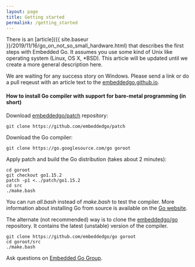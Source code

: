 ```yaml
---
layout: page
title: Getting started
permalink: /getting_started
---
```


There is an [article]({{ site.baseur }}/2019/11/16/go_on_not_so_small_hardware.html) that describes the first steps with Embedded Go. It assumes you use some kind of Unix like operating system (Linux, OS X, *BSD). This article will be updated until we create a more general description here.

We are waiting for any success story on Windows. Please send a link or do a pull reqeust with an article text to the [embeddedgo.github.io](https://github.com/embeddedgo/embeddedgo.github.io/).

#### How to install Go compiler with support for bare-metal programming (in short)

Download [embeddedgo/patch](https://github.com/embeddedgo/patch) repository:

```
git clone https://github.com/embeddedgo/patch
```

Download the Go compiler:

```
git clone https://go.googlesource.com/go goroot
```

Apply patch and build the Go distribution (takes about 2 minutes):

```
cd goroot
git checkout go1.15.2
patch -p1 <../patch/go1.15.2
cd src
./make.bash
```

You can run *all.bash* instead of *make.bash* to test the compiler. More information about installing Go from source is available on the [Go website](https://golang.org/doc/install/source).

The alternate (not recommended) way is to clone the [embeddedgo/go](https://github.com/embeddedgo/go) repository. It contains the latest (unstable) version of the compiler.

```
git clone https://github.com/embeddedgo/go goroot
cd goroot/src
./make.bash
```

Ask questions on [Embedded Go Group](https://groups.google.com/forum/#!forum/embeddedgo).
